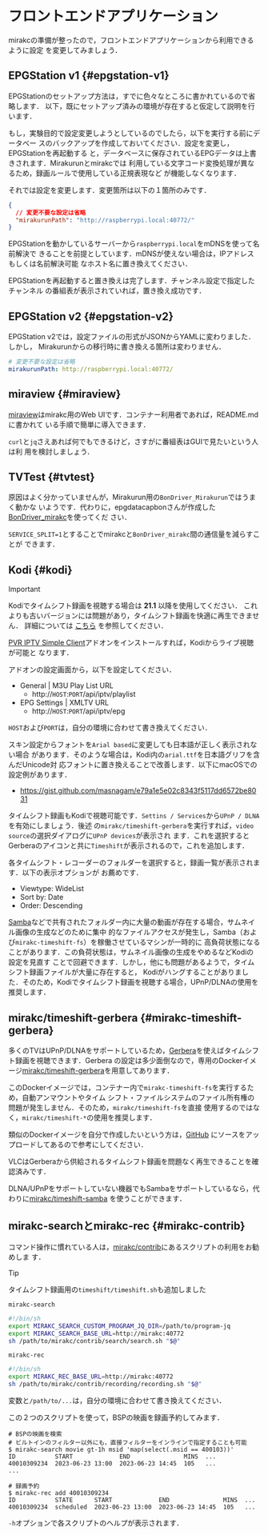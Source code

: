 # フロントエンドアプリケーション

mirakcの準備が整ったので，フロントエンドアプリケーションから利用できるように設定
を変更してみましょう．

## EPGStation v1 {#epgstation-v1}

EPGStationのセットアップ方法は，すでに色々なところに書かれているので省略します．
以下，既にセットアップ済みの環境が存在すると仮定して説明を行います．

もし，実験目的で設定変更しようとしているのでしたら，以下を実行する前にデータベー
スのバックアップを作成しておいてください．設定を変更し，EPGStationを再起動する
と，データベースに保存されているEPGデータは上書きされます．Mirakurunとmirakcでは
利用している文字コード変換処理が異なるため，録画ルールで使用している正規表現など
が機能しなくなります．

それでは設定を変更します．変更箇所は以下の１箇所のみです．

```json
{
  // 変更不要な設定は省略
  "mirakurunPath": "http://raspberrypi.local:40772/"
}
```

EPGStationを動かしているサーバーから`raspberrypi.local`をmDNSを使って名前解決で
きることを前提としています．mDNSが使えない場合は，IPアドレスもしくは名前解決可能
なホスト名に置き換えてください．

EPGStationを再起動すると置き換えは完了します．チャンネル設定で指定したチャンネル
の番組表が表示されていれば，置き換え成功です．

## EPGStation v2 {#epgstation-v2}

EPGStation v2では，設定ファイルの形式がJSONからYAMLに変わりました．しかし，
Mirakurunからの移行時に書き換える箇所は変わりません．

```yaml
# 変更不要な設定は省略
mirakurunPath: http://raspberrypi.local:40772/
```

## miraview {#miraview}

[miraview]はmirakc用のWeb UIです．コンテナー利用者であれば，README.mdに書かれて
いる手順で簡単に導入できます．

`curl`と`jq`さえあれば何でもできるけど，さすがに番組表はGUIで見たいという人は利
用を検討しましょう．

## TVTest {#tvtest}

原因はよく分かっていませんが，Mirakurun用の`BonDriver_Mirakurun`ではうまく動かな
いようです．代わりに，epgdatacapbonさんが作成した[BonDriver_mirakc]を使ってくだ
さい．

`SERVICE_SPLIT=1`とすることでmirakcと`BonDriver_mirakc`間の通信量を減らすことが
できます．

[BonDriver_mirakc]: https://github.com/epgdatacapbon/BonDriver_mirakc

## Kodi {#kodi}

> [!IMPORTANT]
> Kodiでタイムシフト録画を視聴する場合は **21.1** 以降を使用してください．
> これよりも古いバージョンには問題があり，タイムシフト録画を快適に再生できません．
> 詳細については
> [こちら](https://github.com/mirakc/docker-timeshift-x/tree/main/gerbera#kodi-gets-stuck-when-starting-playback-solved)
> を参照してください．

[PVR IPTV Simple Client]アドオンをインストールすれば，Kodiからライブ視聴が可能と
なります．

アドオンの設定画面から，以下を設定してください．

* General | M3U Play List URL
  * http&#58;//`HOST`:`PORT`/api/iptv/playlist
* EPG Settings | XMLTV URL
  * http&#58;//`HOST`:`PORT`/api/iptv/epg

`HOST`および`PORT`は，自分の環境に合わせて書き換えてください．

スキン設定からフォントを`Arial based`に変更しても日本語が正しく表示されない場合
があります．そのような場合は，Kodi内の`arial.ttf`を日本語グリフを含んだUnicode対
応フォントに置き換えることで改善します．以下にmacOSでの設定例があります．

* https://gist.github.com/masnagam/e79a1e5e02c8343f5117dd6572be8031

タイムシフト録画もKodiで視聴可能です．`Settins / Services`から`UPnP / DLNA`を有効にしましょう．後述
の`mirakc/timeshift-gerbera`を実行すれば，`video source`の選択ダイアログに`UPnP devices`が表示され
ます．これを選択するとGerberaのアイコンと共に`Timeshift`が表示されるので，これを追加します．

各タイムシフト・レコーダーのフォルダーを選択すると，録画一覧が表示されます．以下の表示オプションが
お薦めです．

* Viewtype: WideList
* Sort by: Date
* Order: Descending

[Samba]などで共有されたフォルダー内に大量の動画が存在する場合，サムネイル画像の生成などのために集中
的なファイルアクセスが発生し，Samba（および`mirakc-timeshift-fs`）を稼働させているマシンが一時的に
高負荷状態になることがあります．この負荷状態は，サムネイル画像の生成をやめるなどKodiの設定を見直す
ことで回避できます．しかし，他にも問題があるようで，タイムシフト録画ファイルが大量に存在すると，
Kodiがハングすることがありました．そのため，Kodiでタイムシフト録画を視聴する場合，UPnP/DLNAの使用を
推奨します．

[PVR IPTV Simple Client]: https://kodi.wiki/view/Add-on:PVR_IPTV_Simple_Client

## mirakc/timeshift-gerbera {#mirakc-timeshift-gerbera}

多くのTVはUPnP/DLNAをサポートしているため，[Gerbera]を使えばタイムシフト録画を視聴できます．Gerbera
の設定は多少面倒なので，専用のDockerイメージ[mirakc/timeshift-gerbera]を用意してあります．

このDockerイメージでは，コンテナー内で`mirakc-timeshift-fs`を実行するため，自動アンマウントやタイム
シフト・ファイルシステムのファイル所有権の問題が発生しません．そのため，`mirakc/timeshift-fs`を直接
使用するのではなく，`mirakc/timeshift-*`の使用を推奨します．

類似のDockerイメージを自分で作成したいという方は，[GitHub](https://github.com/mirakc/docker-timeshift-x)
にソースをアップロードしてあるので参考にしてください．

VLCはGerberaから供給されるタイムシフト録画を問題なく再生できることを確認済みです．

DLNA/UPnPをサポートしていない機器でもSambaをサポートしているなら，代わりに[mirakc/timeshift-samba]
を使うことができます．

## mirakc-searchとmirakc-rec {#mirakc-contrib}

コマンド操作に慣れている人は，[mirakc/contrib]にあるスクリプトの利用をお勧めしま
す．

> [!TIP]
> タイムシフト録画用の`timeshift/timeshift.sh`も追加しました

`mirakc-search`

```sh
#!/bin/sh
export MIRAKC_SEARCH_CUSTOM_PROGRAM_JQ_DIR=/path/to/program-jq
export MIRAKC_SEARCH_BASE_URL=http://mirakc:40772
sh /path/to/mirakc/contrib/search/search.sh "$@"
```

`mirakc-rec`

```sh
#!/bin/sh
export MIRAKC_REC_BASE_URL=http://mirakc:40772
sh /path/to/mirakc/contrib/recording/recording.sh "$@"
```

変数と`/path/to/...`は，自分の環境に合わせて書き換えてください．

この２つのスクリプトを使って，BSPの映画を録画予約してみます．

```console
# BSPの映画を検索
# ビルトインのフィルター以外にも，直接フィルターをインラインで指定することも可能
$ mirakc-search movie gt-1h msid 'map(select(.msid == 400103))'
ID           START             END               MINS  ...
40010309234  2023-06-23 13:00  2023-06-23 14:45  105   ...
...

# 録画予約
$ mirakc-rec add 40010309234
ID           STATE      START             END               MINS  ...
40010309234  scheduled  2023-06-23 13:00  2023-06-23 14:45  105   ...
```

`-h`オプションで各スクリプトのヘルプが表示されます．

[miraview]: https://github.com/maeda577/miraview
[Gerbera]: https://gerbera.io/
[Samba]: https://en.wikipedia.org/wiki/Samba
[MiniDLNA]: https://sourceforge.net/projects/minidlna/
[inotify]: https://ja.wikipedia.org/wiki/Inotify
[mirakc/contrib]: https://github.com/mirakc/contrib
[mirakc/timeshift-gerbera]: https://hub.docker.com/r/mirakc/timeshift-gerbera
[mirakc/timeshift-samba]: https://hub.docker.com/r/mirakc/timeshift-samba

